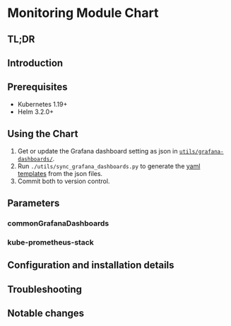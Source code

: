 
# Monitoring Module Chart

## TL;DR

## Introduction

## Prerequisites

- Kubernetes 1.19+
- Helm 3.2.0+

## Using the Chart

1. Get or update the Grafana dashboard setting as json in [`utils/grafana-dashboards/`](utils/grafana-dashboards/).
2. Run `./utils/sync_grafana_dashboards.py` to generate the [yaml templates](templates/grafana/dashboards-1.14/) from the json files.
3. Commit both to version control.

## Parameters

### commonGrafanaDashboards


### kube-prometheus-stack





























## Configuration and installation details


## Troubleshooting


## Notable changes
